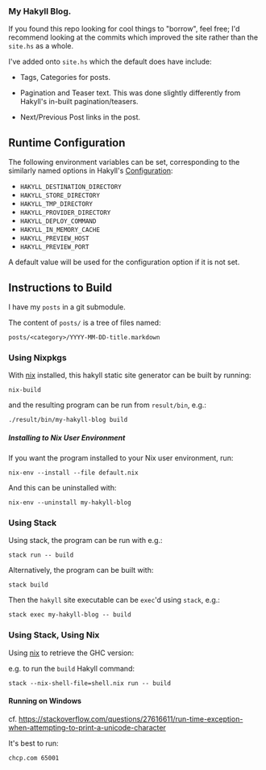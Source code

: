 ### My Hakyll Blog.

If you found this repo looking for cool things to "borrow", feel free;
I'd recommend looking at the commits which improved the site rather than
the `site.hs` as a whole.

I've added onto `site.hs` which the default does have include:

* Tags, Categories for posts.

* Pagination and Teaser text. This was done slightly differently from Hakyll's
  in-built pagination/teasers.

* Next/Previous Post links in the post.

## Runtime Configuration

The following environment variables can be set,
corresponding to the similarly named options in
Hakyll's [Configuration](https://hackage.haskell.org/package/hakyll-4.12.4.0/docs/Hakyll-Core-Configuration.html#t:Configuration):

- `HAKYLL_DESTINATION_DIRECTORY`
- `HAKYLL_STORE_DIRECTORY`
- `HAKYLL_TMP_DIRECTORY`
- `HAKYLL_PROVIDER_DIRECTORY`
- `HAKYLL_DEPLOY_COMMAND`
- `HAKYLL_IN_MEMORY_CACHE`
- `HAKYLL_PREVIEW_HOST`
- `HAKYLL_PREVIEW_PORT`

A default value will be used for the configuration
option if it is not set.

## Instructions to Build

I have my `posts` in a git submodule.

The content of `posts/` is a tree of files named:

```
posts/<category>/YYYY-MM-DD-title.markdown
```

### Using Nixpkgs

With [nix](https://nixos.org/) installed, this hakyll static site generator
can be built by running:

```
nix-build
```

and the resulting program can be run from `result/bin`, e.g.:

```
./result/bin/my-hakyll-blog build
```

##### Installing to Nix User Environment

If you want the program installed to your Nix user environment,
run:

```
nix-env --install --file default.nix
```

And this can be uninstalled with:

```
nix-env --uninstall my-hakyll-blog
```

### Using Stack

Using stack, the program can be run with e.g.:

```
stack run -- build
```

Alternatively, the program can be built with:

```
stack build
```

Then the `hakyll` site executable can be `exec`'d using `stack`, e.g.:

```
stack exec my-hakyll-blog -- build
```

### Using Stack, Using Nix

Using [nix](https://nixos.org/) to retrieve the GHC version:

e.g. to run the `build` Hakyll command:

```
stack --nix-shell-file=shell.nix run -- build
```

#### Running on Windows

cf. https://stackoverflow.com/questions/27616611/run-time-exception-when-attempting-to-print-a-unicode-character

It's best to run:

```
chcp.com 65001
```
